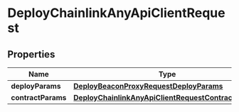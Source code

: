 

# DeployChainlinkAnyApiClientRequest


## Properties

| Name | Type | Description | Notes |
|------------ | ------------- | ------------- | -------------|
|**deployParams** | [**DeployBeaconProxyRequestDeployParams**](DeployBeaconProxyRequestDeployParams.md) |  |  |
|**contractParams** | [**DeployChainlinkAnyApiClientRequestContractParams**](DeployChainlinkAnyApiClientRequestContractParams.md) |  |  |



